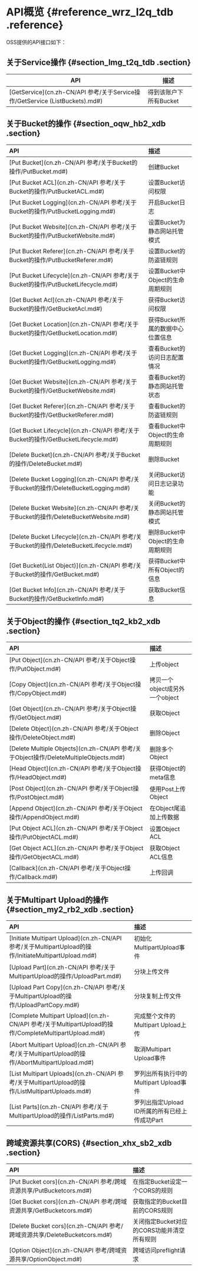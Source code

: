# API概览 {#reference_wrz_l2q_tdb .reference}

OSS提供的API接口如下：

## 关于Service操作 {#section_lmg_t2q_tdb .section}

|API|描述|
|---|--|
|[GetService](cn.zh-CN/API 参考/关于Service操作/GetService (ListBuckets).md#)|得到该账户下所有Bucket|

## 关于Bucket的操作 {#section_oqw_hb2_xdb .section}

|API|描述|
|:--|:-|
|[Put Bucket](cn.zh-CN/API 参考/关于Bucket的操作/PutBucket.md#)|创建Bucket|
|[Put Bucket ACL](cn.zh-CN/API 参考/关于Bucket的操作/PutBucketACL.md#)|设置Bucket访问权限|
|[Put Bucket Logging](cn.zh-CN/API 参考/关于Bucket的操作/PutBucketLogging.md#)|开启Bucket日志|
|[Put Bucket Website](cn.zh-CN/API 参考/关于Bucket的操作/PutBucketWebsite.md#)|设置Bucket为静态网站托管模式|
|[Put Bucket Referer](cn.zh-CN/API 参考/关于Bucket的操作/PutBucketReferer.md#)|设置Bucket的防盗链规则|
|[Put Bucket Lifecycle](cn.zh-CN/API 参考/关于Bucket的操作/PutBucketLifecycle.md#)|设置Bucket中Object的生命周期规则|
|[Get Bucket Acl](cn.zh-CN/API 参考/关于Bucket的操作/GetBucketAcl.md#)|获得Bucket访问权限|
|[Get Bucket Location](cn.zh-CN/API 参考/关于Bucket的操作/GetBucketLocation.md#)|获得Bucket所属的数据中心位置信息|
|[Get Bucket Logging](cn.zh-CN/API 参考/关于Bucket的操作/GetBucketLogging.md#)|查看Bucket的访问日志配置情况|
|[Get Bucket Website](cn.zh-CN/API 参考/关于Bucket的操作/GetBucketWebsite.md#)|查看Bucket的静态网站托管状态|
|[Get Bucket Referer](cn.zh-CN/API 参考/关于Bucket的操作/GetBucketReferer.md#)|查看Bucket的防盗链规则|
|[Get Bucket Lifecycle](cn.zh-CN/API 参考/关于Bucket的操作/GetBucketLifecycle.md#)|查看Bucket中Object的生命周期规则|
|[Delete Bucket](cn.zh-CN/API 参考/关于Bucket的操作/DeleteBucket.md#)|删除Bucket|
|[Delete Bucket Logging](cn.zh-CN/API 参考/关于Bucket的操作/DeleteBucketLogging.md#)|关闭Bucket访问日志记录功能|
|[Delete Bucket Website](cn.zh-CN/API 参考/关于Bucket的操作/DeleteBucketWebsite.md#)|关闭Bucket的静态网站托管模式|
|[Delete Bucket Lifecycle](cn.zh-CN/API 参考/关于Bucket的操作/DeleteBucketLifecycle.md#)|删除Bucket中Object的生命周期规则|
|[Get Bucket\(List Object\)](cn.zh-CN/API 参考/关于Bucket的操作/GetBucket.md#)|获得Bucket中所有Object的信息|
|[Get Bucket Info](cn.zh-CN/API 参考/关于Bucket的操作/GetBucketInfo.md#)|获取Bucket信息|

## 关于Object的操作 {#section_tq2_kb2_xdb .section}

|API|描述|
|:--|:-|
|[Put Object](cn.zh-CN/API 参考/关于Object操作/PutObject.md#)|上传object|
|[Copy Object](cn.zh-CN/API 参考/关于Object操作/CopyObject.md#)|拷贝一个object成另外一个object|
|[Get Object](cn.zh-CN/API 参考/关于Object操作/GetObject.md#)|获取Object|
|[Delete Object](cn.zh-CN/API 参考/关于Object操作/DeleteObject.md#)|删除Object|
|[Delete Multiple Objects](cn.zh-CN/API 参考/关于Object操作/DeleteMultipleObjects.md#)|删除多个Object|
|[Head Object](cn.zh-CN/API 参考/关于Object操作/HeadObject.md#)|获得Object的meta信息|
|[Post Object](cn.zh-CN/API 参考/关于Object操作/PostObject.md#)|使用Post上传Object|
|[Append Object](cn.zh-CN/API 参考/关于Object操作/AppendObject.md#)|在Object尾追加上传数据|
|[Put Object ACL](cn.zh-CN/API 参考/关于Object操作/PutObjectACL.md#)|设置Object ACL|
|[Get Object ACL](cn.zh-CN/API 参考/关于Object操作/GetObjectACL.md#)|获取Object ACL信息|
|[Callback](cn.zh-CN/API 参考/关于Object操作/Callback.md#)|上传回调|

## 关于Multipart Upload的操作 {#section_my2_rb2_xdb .section}

|API|描述|
|:--|:-|
|[Initiate Multipart Upload](cn.zh-CN/API 参考/关于MultipartUpload的操作/InitiateMultipartUpload.md#)|初始化MultipartUpload事件|
|[Upload Part](cn.zh-CN/API 参考/关于MultipartUpload的操作/UploadPart.md#)|分块上传文件|
|[Upload Part Copy](cn.zh-CN/API 参考/关于MultipartUpload的操作/UploadPartCopy.md#)|分块复制上传文件|
|[Complete Multipart Upload](cn.zh-CN/API 参考/关于MultipartUpload的操作/CompleteMultipartUpload.md#)|完成整个文件的Multipart Upload上传|
|[Abort Multipart Upload](cn.zh-CN/API 参考/关于MultipartUpload的操作/AbortMultipartUpload.md#)|取消Multipart Upload事件|
|[List Multipart Uploads](cn.zh-CN/API 参考/关于MultipartUpload的操作/ListMultipartUploads.md#)|罗列出所有执行中的Multipart Upload事件|
|[List Parts](cn.zh-CN/API 参考/关于MultipartUpload的操作/ListParts.md#)|罗列出指定Upload ID所属的所有已经上传成功Part|

## 跨域资源共享\(CORS\) {#section_xhx_sb2_xdb .section}

|API|描述|
|:--|:-|
|[Put Bucket cors](cn.zh-CN/API 参考/跨域资源共享/PutBucketcors.md#)|在指定Bucket设定一个CORS的规则|
|[Get Bucket cors](cn.zh-CN/API 参考/跨域资源共享/GetBucketcors.md#)|获取指定的Bucket目前的CORS规则|
|[Delete Bucket cors](cn.zh-CN/API 参考/跨域资源共享/DeleteBucketcors.md#)|关闭指定Bucket对应的CORS功能并清空所有规则|
|[Option Object](cn.zh-CN/API 参考/跨域资源共享/OptionObject.md#)|跨域访问preflight请求|

